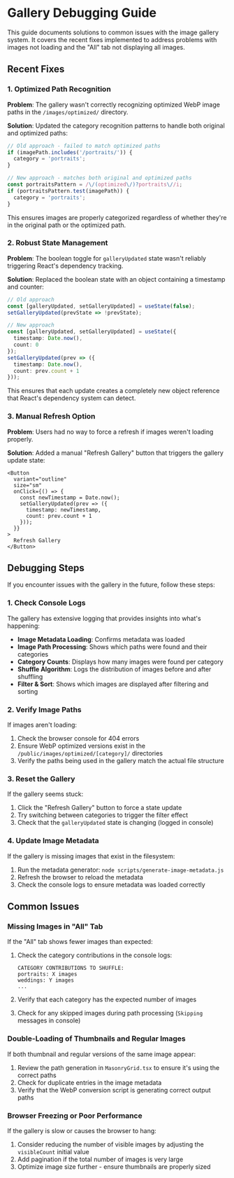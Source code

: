 # Gallery Debugging Guide

This guide documents solutions to common issues with the image gallery system. It covers the recent fixes implemented to address problems with images not loading and the "All" tab not displaying all images.

## Recent Fixes

### 1. Optimized Path Recognition

**Problem**: The gallery wasn't correctly recognizing optimized WebP image paths in the `/images/optimized/` directory.

**Solution**: Updated the category recognition patterns to handle both original and optimized paths:

```typescript
// Old approach - failed to match optimized paths
if (imagePath.includes('/portraits/')) {
  category = 'portraits';
}

// New approach - matches both original and optimized paths
const portraitsPattern = /\/(optimized\/)?portraits\//i;
if (portraitsPattern.test(imagePath)) {
  category = 'portraits';
}
```

This ensures images are properly categorized regardless of whether they're in the original path or the optimized path.

### 2. Robust State Management

**Problem**: The boolean toggle for `galleryUpdated` state wasn't reliably triggering React's dependency tracking.

**Solution**: Replaced the boolean state with an object containing a timestamp and counter:

```typescript
// Old approach
const [galleryUpdated, setGalleryUpdated] = useState(false);
setGalleryUpdated(prevState => !prevState);

// New approach
const [galleryUpdated, setGalleryUpdated] = useState({
  timestamp: Date.now(),
  count: 0
});
setGalleryUpdated(prev => ({
  timestamp: Date.now(),
  count: prev.count + 1
}));
```

This ensures that each update creates a completely new object reference that React's dependency system can detect.

### 3. Manual Refresh Option

**Problem**: Users had no way to force a refresh if images weren't loading properly.

**Solution**: Added a manual "Refresh Gallery" button that triggers the gallery update state:

```tsx
<Button 
  variant="outline" 
  size="sm"
  onClick={() => {
    const newTimestamp = Date.now();
    setGalleryUpdated(prev => ({
      timestamp: newTimestamp,
      count: prev.count + 1
    }));
  }}
>
  Refresh Gallery
</Button>
```

## Debugging Steps

If you encounter issues with the gallery in the future, follow these steps:

### 1. Check Console Logs

The gallery has extensive logging that provides insights into what's happening:

- **Image Metadata Loading**: Confirms metadata was loaded
- **Image Path Processing**: Shows which paths were found and their categories
- **Category Counts**: Displays how many images were found per category
- **Shuffle Algorithm**: Logs the distribution of images before and after shuffling
- **Filter & Sort**: Shows which images are displayed after filtering and sorting

### 2. Verify Image Paths

If images aren't loading:

1. Check the browser console for 404 errors
2. Ensure WebP optimized versions exist in the `/public/images/optimized/[category]/` directories
3. Verify the paths being used in the gallery match the actual file structure

### 3. Reset the Gallery

If the gallery seems stuck:

1. Click the "Refresh Gallery" button to force a state update
2. Try switching between categories to trigger the filter effect
3. Check that the `galleryUpdated` state is changing (logged in console)

### 4. Update Image Metadata

If the gallery is missing images that exist in the filesystem:

1. Run the metadata generator: `node scripts/generate-image-metadata.js`
2. Refresh the browser to reload the metadata
3. Check the console logs to ensure metadata was loaded correctly

## Common Issues

### Missing Images in "All" Tab

If the "All" tab shows fewer images than expected:

1. Check the category contributions in the console logs:
   ```
   CATEGORY CONTRIBUTIONS TO SHUFFLE:
   portraits: X images
   weddings: Y images
   ...
   ```

2. Verify that each category has the expected number of images

3. Check for any skipped images during path processing (`Skipping` messages in console)

### Double-Loading of Thumbnails and Regular Images

If both thumbnail and regular versions of the same image appear:

1. Review the path generation in `MasonryGrid.tsx` to ensure it's using the correct paths
2. Check for duplicate entries in the image metadata
3. Verify that the WebP conversion script is generating correct output paths

### Browser Freezing or Poor Performance

If the gallery is slow or causes the browser to hang:

1. Consider reducing the number of visible images by adjusting the `visibleCount` initial value
2. Add pagination if the total number of images is very large
3. Optimize image size further - ensure thumbnails are properly sized
